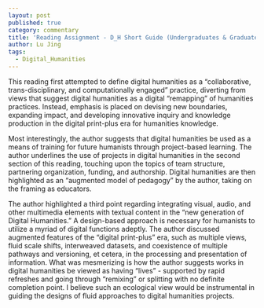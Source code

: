 ```yaml
---
layout: post
published: true
category: commentary
title: 'Reading Assignment - D_H Short Guide (Undergraduates & Graduates): Lu Jing'
author: Lu Jing
tags:
  - Digital_Humanities
---
```

This reading first attempted to define digital humanities as a “collaborative, trans-disciplinary, and computationally engaged” practice, diverting from views that suggest digital humanities as a digital “remapping” of humanities practices. Instead, emphasis is placed on devising new boundaries, expanding impact, and developing innovative inquiry and knowledge production in the digital print-plus era for humanities knowledge. 

Most interestingly, the author suggests that digital humanities be used as a means of training for future humanists through project-based learning. The author underlines the use of projects in digital humanities in the second section of this reading, touching upon the topics of team structure, partnering organization, funding, and authorship. Digital humanities are then highlighted as an “augmented model of pedagogy” by the author, taking on the framing as educators. 

The author highlighted a third point regarding integrating visual, audio, and other multimedia elements with textual content in the “new generation of Digital Humanities.” A design-based approach is necessary for humanists to utilize a myriad of digital functions adeptly. The author discussed augmented features of the “digital print-plus” era, such as multiple views, fluid scale shifts, interweaved datasets, and coexistence of multiple pathways and versioning, et cetera, in the processing and presentation of information. What was mesmerizing is how the author suggests works in digital humanities be viewed as having “lives” - supported by rapid refreshes and going through “remixing” or splitting with no definite completion point. I believe such an ecological view would be instrumental in guiding the designs of fluid approaches to digital humanities projects.  